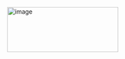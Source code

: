 <img width="257" height="105" alt="image" src="https://github.com/user-attachments/assets/aa1f77ca-38c1-4988-9a7e-be9039169dfd" />
